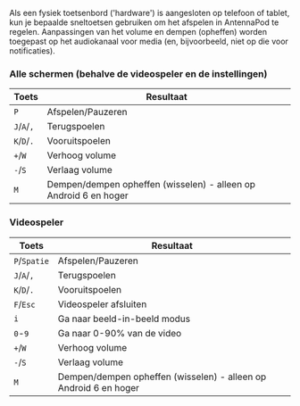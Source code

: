 Als een fysiek toetsenbord ('hardware') is aangesloten op telefoon of tablet,
kun je bepaalde sneltoetsen gebruiken om het afspelen in AntennaPod te regelen.
Aanpassingen van het volume en dempen (opheffen) worden toegepast op het
audiokanaal voor media (en, bijvoorbeeld, niet op die voor notificaties).

### Alle schermen (behalve de videospeler en de instellingen)

| Toets | Resultaat |
| --- | --- |
| `P` | Afspelen/Pauzeren |
| `J`/`A`/`,` | Terugspoelen |
| `K`/`D`/`.` | Vooruitspoelen |
| `+`/`W` | Verhoog volume |
| `-`/`S` | Verlaag volume |
| `M` | Dempen/dempen opheffen (wisselen) - alleen op Android 6 en hoger |

### Videospeler

| Toets | Resultaat |
| --- | --- |
| `P`/`Spatie` | Afspelen/Pauzeren |
| `J`/`A`/`,` | Terugspoelen |
| `K`/`D`/`.` | Vooruitspoelen |
| `F`/`Esc` | Videospeler afsluiten |
| `i` | Ga naar beeld-in-beeld modus |
| `0`-`9` | Ga naar 0-90% van de video |
| `+`/`W` | Verhoog volume |
| `-`/`S` | Verlaag volume |
| `M` | Dempen/dempen opheffen (wisselen) - alleen op Android 6 en hoger |
